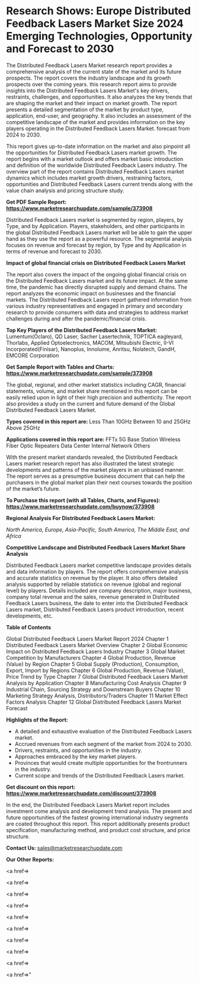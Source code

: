 # Research Shows: Europe Distributed Feedback Lasers Market Size 2024 Emerging Technologies, Opportunity and Forecast to 2030

The Distributed Feedback Lasers Market research report provides a comprehensive analysis of the current state of the market and its future prospects. The report covers the industry landscape and its growth prospects over the coming years. this research report aims to provide insights into the Distributed Feedback Lasers Market's key drivers, restraints, challenges, and opportunities. It also analyzes the key trends that are shaping the market and their impact on market growth. The report presents a detailed segmentation of the market by product type, application, end-user, and geography. It also includes an assessment of the competitive landscape of the market and provides information on the key players operating in the Distributed Feedback Lasers Market. forecast from 2024 to 2030.

This report gives up-to-date information on the market and also pinpoint all the opportunities for Distributed Feedback Lasers market growth. The report begins with a market outlook and offers market basic introduction and definition of the worldwide Distributed Feedback Lasers industry. The overview part of the report contains Distributed Feedback Lasers market dynamics which includes market growth drivers, restraining factors, opportunities and Distributed Feedback Lasers current trends along with the value chain analysis and pricing structure study.

<strong><b>Get PDF Sample Report: <a href=https://www.marketresearchupdate.com/sample/373908>https://www.marketresearchupdate.com/sample/373908</a></b></strong>

Distributed Feedback Lasers market is segmented by region, players, by Type, and by Application. Players, stakeholders, and other participants in the global Distributed Feedback Lasers market will be able to gain the upper hand as they use the report as a powerful resource. The segmental analysis focuses on revenue and forecast by region, by Type and by Application in terms of revenue and forecast to 2030.

<strong><b>Impact of global financial crisis on Distributed Feedback Lasers Market</b></strong>

The report also covers the impact of the ongoing global financial crisis on the Distributed Feedback Lasers market and its future impact. At the same time, the pandemic has directly disrupted supply and demand chains. The report analyzes the economic impact on businesses and the financial markets. The Distributed Feedback Lasers report gathered information from various industry representatives and engaged in primary and secondary research to provide consumers with data and strategies to address market challenges during and after the pandemic/financial crisis.

<strong><b>Top Key Players of the Distributed Feedback Lasers Market:
</b></strong>Lumentum(Oclaro), QD Laser, Sacher Lasertechnik, TOPTICA eagleyard, Thorlabs, Applied Optoelectronics, MACOM, Mitsubishi Electric, II-VI Incorporated(Finisar), Nanoplus, Innolume, Anritsu, Nolatech, GandH, EMCORE Corporation<strong><b>
</b></strong>

<strong><b>Get Sample Report with Tables and Charts: <a href=https://www.marketresearchupdate.com/sample/373908>https://www.marketresearchupdate.com/sample/373908</a></b></strong>

The global, regional, and other market statistics including CAGR, financial statements, volume, and market share mentioned in this report can be easily relied upon in light of their high precision and authenticity. The report also provides a study on the current and future demand of the Global Distributed Feedback Lasers Market.

<strong><b>Types covered in this report are:
</b></strong>Less Than 10GHz
Between 10 and 25GHz
Above 25GHz<strong><b>
</b></strong>

<strong><b>Applications covered in this report are:
</b></strong>FFTx
5G Base Station
Wireless Fiber Optic Repeaters
Data Center Internal Network
Others<strong><b>
</b></strong>

With the present market standards revealed, the Distributed Feedback Lasers market research report has also illustrated the latest strategic developments and patterns of the market players in an unbiased manner. The report serves as a presumptive business document that can help the purchasers in the global market plan their next courses towards the position of the market’s future.

<strong><b>To Purchase this report (with all Tables, Charts, and Figures): <a href=https://www.marketresearchupdate.com/buynow/373908>https://www.marketresearchupdate.com/buynow/373908</a></b></strong>

<strong><b>Regional Analysis For Distributed Feedback Lasers Market:</b></strong>

<em><i>North America, Europe, Asia-Pacific, South America, The Middle East, and Africa</i></em>

<strong><b>Competitive Landscape and Distributed Feedback Lasers Market Share Analysis</b></strong>

Distributed Feedback Lasers market competitive landscape provides details and data information by players. The report offers comprehensive analysis and accurate statistics on revenue by the player. It also offers detailed analysis supported by reliable statistics on revenue (global and regional level) by players. Details included are company description, major business, company total revenue and the sales, revenue generated in Distributed Feedback Lasers business, the date to enter into the Distributed Feedback Lasers market, Distributed Feedback Lasers product introduction, recent developments, etc.

<strong><b>Table of Contents</b></strong>

Global Distributed Feedback Lasers Market Report 2024
Chapter 1 Distributed Feedback Lasers Market Overview
Chapter 2 Global Economic Impact on Distributed Feedback Lasers Industry
Chapter 3 Global Market Competition by Manufacturers
Chapter 4 Global Production, Revenue (Value) by Region
Chapter 5 Global Supply (Production), Consumption, Export, Import by Regions
Chapter 6 Global Production, Revenue (Value), Price Trend by Type
Chapter 7 Global Distributed Feedback Lasers Market Analysis by Application
Chapter 8 Manufacturing Cost Analysis
Chapter 9 Industrial Chain, Sourcing Strategy and Downstream Buyers
Chapter 10 Marketing Strategy Analysis, Distributors/Traders
Chapter 11 Market Effect Factors Analysis
Chapter 12 Global Distributed Feedback Lasers Market Forecast

<strong><b>Highlights of the Report:</b></strong>

- A detailed and exhaustive evaluation of the Distributed Feedback Lasers market.
- Accrued revenues from each segment of the market from 2024 to 2030.
- Drivers, restraints, and opportunities in the industry.
- Approaches embraced by the key market players.
- Provinces that would create multiple opportunities for the frontrunners in the industry.
- Current scope and trends of the Distributed Feedback Lasers market.

<strong><b>Get discount on this report: <a href=https://www.marketresearchupdate.com/discount/373908>https://www.marketresearchupdate.com/discount/373908</a></b></strong>

In the end, the Distributed Feedback Lasers Market report includes investment come analysis and development trend analysis. The present and future opportunities of the fastest growing international industry segments are coated throughout this report. This report additionally presents product specification, manufacturing method, and product cost structure, and price structure.

<strong><b>Contact Us:
</b></strong>sales@marketresearchupdate.com

<strong>Our Other Reports:</strong>

<a href=></a>

<a href=></a>

<a href=></a>

<a href=></a>

<a href=></a>

<a href=></a>

<a href=></a>

<a href=></a>

<a href=></a>

<a href=></a>"
